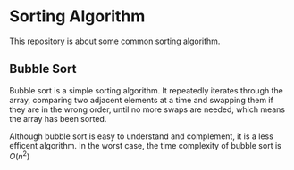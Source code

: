 # Sorting Algorithm
This repository is about some common sorting algorithm.

## Bubble Sort
Bubble sort is a simple sorting algorithm. It repeatedly iterates through the array, comparing two adjacent elements at a time and swapping them if they are in the wrong order, until no more swaps are needed, which means the array has been sorted.

Although bubble sort is easy to understand and complement, it is a less efficent algorithm. In the worst case, the time complexity of bubble sort is $O(n^2)$
